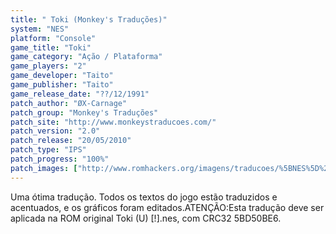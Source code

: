 ```yaml
---
title: " Toki (Monkey's Traduções)"
system: "NES"
platform: "Console"
game_title: "Toki"
game_category: "Ação / Plataforma"
game_players: "2"
game_developer: "Taito"
game_publisher: "Taito"
game_release_date: "??/12/1991"
patch_author: "ØX-Carnage"
patch_group: "Monkey's Traduções"
patch_site: "http://www.monkeystraducoes.com/"
patch_version: "2.0"
patch_release: "20/05/2010"
patch_type: "IPS"
patch_progress: "100%"
patch_images: ["http://www.romhackers.org/imagens/traducoes/%5BNES%5D%20Toki%20-%20Monkey's%20Tradu%C3%A7%C3%B5es%20-%201.png","http://www.romhackers.org/imagens/traducoes/%5BNES%5D%20Toki%20-%20Monkey's%20Tradu%C3%A7%C3%B5es%20-%202.png","http://www.romhackers.org/imagens/traducoes/%5BNES%5D%20Toki%20-%20Monkey's%20Tradu%C3%A7%C3%B5es%20-%203.png"]
---
```

Uma ótima tradução. Todos os textos do jogo estão traduzidos e acentuados, e os gráficos foram editados.ATENÇÃO:Esta tradução deve ser aplicada na ROM original Toki (U) [!].nes, com CRC32 5BD50BE6.